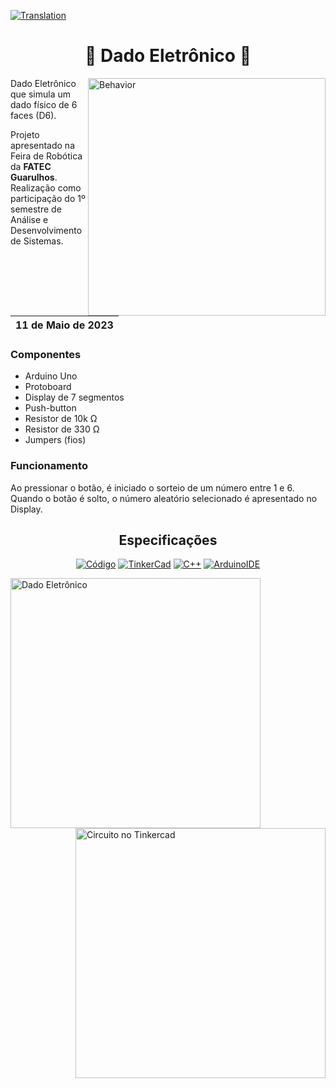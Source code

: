 [![Translation](https://img.shields.io/badge/English%20Translation-grey?style=for-the-badge)](https://github.com/gabriellabueno/Dado-Eletronico/blob/main/English-Translation.md)
<div align="center">

# :game_die: Dado Eletrônico :game_die:

</div>

<img align="right" src="/Funcionamento.gif" alt="Behavior" min-width="380px" max-width="380px" width="380px">

Dado Eletrônico que simula um dado físico de 6 faces (D6).

Projeto apresentado na Feira de Robótica da **FATEC Guarulhos**.  
Realização como participação do 1º semestre de Análise e Desenvolvimento de Sistemas.  

| 11 de Maio de 2023 |
| --- |
  
### Componentes
- Arduino Uno
- Protoboard
- Display de 7 segmentos
- Push-button
- Resistor de 10k Ω
- Resistor de 330 Ω 
- Jumpers (fios)
  
  
### Funcionamento
Ao pressionar o botão, é iniciado o sorteio de um número entre 1 e 6.  
Quando o botão é solto, o número aleatório selecionado é apresentado no Display.

<div align="center">

## Especificações
  
[![Código](https://img.shields.io/badge/Código-black?style=for-the-badge)](https://github.com/gabriellabueno/Dado-Eletronico/blob/main/codigo.c%2B%2B)
[![TinkerCad](https://img.shields.io/badge/Circuito%20Tinkercad-red?style=for-the-badge)](https://www.tinkercad.com/things/6grCl2sPp0o)
[![C++](https://img.shields.io/badge/Linguagem%20C%2B%2B-00599C?style=for-the-badge&logo=c%2B%2B&logoColor=white)](https://cplusplus.com)
[![ArduinoIDE](https://img.shields.io/badge/Arduino_IDE-00979D?style=for-the-badge&logo=arduino&logoColor=white)](https://www.arduino.cc/en/software)
</div>

<img src="/Dado-Eletronico.jpg" width="400px" align="left" alt="Dado Eletrônico">
<img src="/Circuito-Tinkercad.png" width="400px" align="right" alt="Circuito no Tinkercad">



